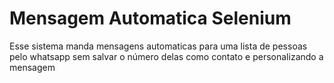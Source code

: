 # Mensagem Automatica Selenium

Esse sistema manda mensagens automaticas para uma lista de pessoas pelo whatsapp sem salvar o número delas como contato e personalizando a mensagem 
